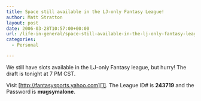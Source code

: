 ```yaml
---
title: Space still available in the LJ-only Fantasy League!
author: Matt Stratton
layout: post
date: 2006-03-28T10:57:00+00:00
url: /life-in-general/space-still-available-in-the-lj-only-fantasy-league
categories:
  - Personal

---
```

We still have slots available in the LJ-only Fantasy league, but hurry! The draft is tonight at 7 PM CST.

Visit [http://fantasysports.yahoo.com][1]. The League ID# is **243719** and the Password is **mugsymalone**.

 [1]: http://fantasysports.yahoo.com/